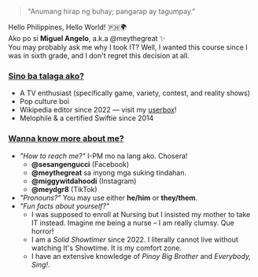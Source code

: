 > "Anumang hirap ng buhay; pangarap ay tagumpay."

Hello Philippines, Hello World! 🇵🇭🌍
<br />Ako po si **Miguel Angelo**, a.k.a @meythegreat ✨
<br />You may probably ask me why I took IT? Well, I wanted this course since I was in sixth grade, and I don't regret this decision at all.

### <ins>Sino ba talaga ako?</ins>
- A TV enthusiast (specifically game, variety, contest, and reality shows)
- Pop culture boi 
- Wikipedia editor since 2022 — visit my [userbox](https://en.wikipedia.org/wiki/User:Sesangengucci)!
- Melophile & a certified Swiftie since 2014

### <ins>Wanna know more about me?</ins>
- _"How to reach me?"_ I-PM mo na lang ako. Chosera!
  - **@sesangengucci** (Facebook)
  - **@meythegreat** sa inyong mga suking tindahan.
  - **@miggywitdahoodi** (Instagram)
  - **@meydgr8** (TikTok)
- _"Pronouns?"_ You may use either **he/him** or **they/them**.
- _"Fun facts about yourself?"_
  - I was supposed to enroll at Nursing but I insisted my mother to take IT instead. Imagine me being a nurse – I am really clumsy. Que horror!
  - I am a _Solid Showtimer_ since 2022. I literally cannot live without watching It's Showtime. It is my comfort zone.
  - I have an extensive knowledge of _Pinoy Big Brother_ and _Everybody, Sing!_.
